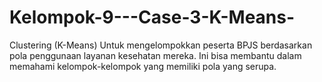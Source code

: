 # Kelompok-9---Case-3-K-Means-
Clustering (K-Means) Untuk mengelompokkan peserta BPJS berdasarkan pola penggunaan layanan kesehatan mereka. Ini bisa membantu dalam memahami kelompok-kelompok yang memiliki pola yang serupa.
